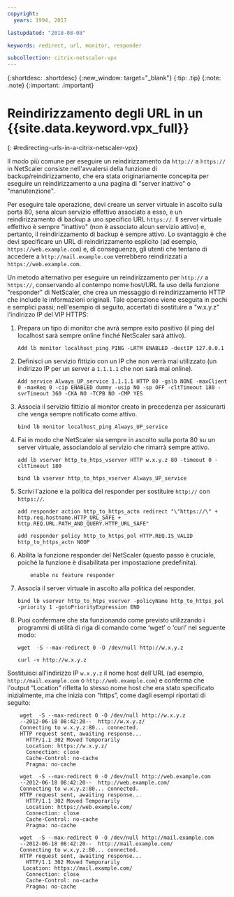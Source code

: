 ```yaml
---
copyright:
  years: 1994, 2017

lastupdated: "2018-08-08"

keywords: redirect, url, monitor, responder

subcollection: citrix-netscaler-vpx
---
```


{:shortdesc: .shortdesc}
{:new_window: target="_blank"}
{:tip: .tip}
{:note: .note}
{:important: .important}

# Reindirizzamento degli URL in un {{site.data.keyword.vpx_full}}
{: #redirecting-urls-in-a-citrix-netscaler-vpx}

Il modo più comune per eseguire un reindirizzamento da `http://` a `https://` in NetScaler consiste nell'avvalersi della funzione di backup/reindirizzamento, che era stata originariamente concepita per eseguire un reindirizzamento a una pagina di "server inattivo" o "manutenzione".  

Per eseguire tale operazione, devi creare un server virtuale in ascolto sulla porta 80, sena alcun servizio effettivo associato a esso, e un reindirizzamento di backup a uno specifico URL `https://`. Il server virtuale effettivo è sempre "inattivo" (non è associato alcun servizio attivo) e, pertanto, il reindirizzamento di backup è sempre attivo. Lo svantaggio è che devi specificare un URL di reindirizzamento esplicito (ad esempio, `https://web.example.com`) e, di conseguenza, gli utenti che tentano di accedere a `http://mail.example.com` verrebbero reindirizzati a `https://web.example.com`.

Un metodo alternativo per eseguire un reindirizzamento per `http://` a `https://`, conservando al contempo nome host/URL fa uso della funzione "responder" di NetScaler, che crea un messaggio di reindirizzamento HTTP che include le informazioni originali. Tale operazione viene eseguita in pochi e semplici passi; nell'esempio di seguito, accertati di sostituire a "w.x.y.z" l'indirizzo IP del VIP HTTPS:

1. Prepara un tipo di monitor che avrà sempre esito positivo (il ping del localhost sarà sempre online finché NetScaler sarà attivo).
	```
	Add lb monitor localhost_ping PING -LRTM ENABLED -destIP 127.0.0.1
	```

2. Definisci un servizio fittizio con un IP che non verrà mai utilizzato (un indirizzo IP per un server a `1.1.1.1` che non sarà mai online).
	```
	Add service Always_UP_service 1.1.1.1 HTTP 80 -gslb NONE -maxClient 0 -maxReq 0 -cip ENABLED dummy -usip NO -sp OFF -cltTimeout 180 -svrTimeout 360 -CKA NO -TCPB NO -CMP YES
	```
3. Associa il servizio fittizio al monitor creato in precedenza per assicurarti che venga sempre notificato come attivo.
	```
	bind lb monitor localhost_ping Always_UP_service
	```

4. Fai in modo che NetScaler sia sempre in ascolto sulla porta 80 su un server virtuale, associandolo al servizio che rimarrà sempre attivo.
	```
	add lb vserver http_to_htps_vserver HTTP w.x.y.z 80 -timeout 0 -cltTimeout 180
	```
	```
	bind lb vserver http_to_htps_vserver Always_UP_service
	```

5. Scrivi l'azione e la politica del responder per sostituire `http://` con `https://`.
	```
	add responder action http_to_https_actn redirect "\"https://\" + http.req.hostname.HTTP_URL_SAFE + http.REQ.URL.PATH_AND_QUERY.HTTP_URL_SAFE"
	```
	```
	add responder policy http_to_https_pol HTTP.REQ.IS_VALID http_to_https_actn NOOP
	```
6. Abilita la funzione responder del NetScaler (questo passo è cruciale, poiché la funzione è disabilitata per impostazione predefinita).
	```
        enable ns feature responder
	```
7. Associa il server virtuale in ascolto alla politica del responder.
	```
	bind lb vserver http_to_htps_vserver -policyName http_to_https_pol -priority 1 -gotoPriorityExpression END
	```
8. Puoi confermare che sta funzionando come previsto utilizzando i programmi di utilità di riga di comando come ‘wget’ o ‘curl’ nel seguente modo:

	```
    wget  -S --max-redirect 0 -O /dev/null http://w.x.y.z

    curl -v http://w.x.y.z
    ```

Sostituisci all'indirizzo IP `w.x.y.z` il nome host dell'URL (ad esempio, `http://mail.example.com` o `http://web.example.com`) e conferma che l'output “Location” rifletta lo stesso nome host che era stato specificato inizialmente, ma che inizia con “https”, come dagli esempi riportati di seguito:

```
    wget  -S --max-redirect 0 -O /dev/null http://w.x.y.z
    --2012-06-18 08:42:20--  http://w.x.y.z/
    Connecting to w.x.y.z:80... connected.
    HTTP request sent, awaiting response...
      HTTP/1.1 302 Moved Temporarily
      Location: https://w.x.y.z/
      Connection: close
      Cache-Control: no-cache
      Pragma: no-cache

    wget  -S --max-redirect 0 -O /dev/null http://web.example.com
    --2012-06-18 08:42:20--  http://web.example.com/
    Connecting to w.x.y.z:80... connected.
    HTTP request sent, awaiting response...
      HTTP/1.1 302 Moved Temporarily
      Location: https://web.example.com/
      Connection: close
      Cache-Control: no-cache
      Pragma: no-cache

    wget  -S --max-redirect 0 -O /dev/null http://mail.example.com
    --2012-06-18 08:42:20--  http://mail.example.com/
    Connecting to w.x.y.z:80... connected.
    HTTP request sent, awaiting response...
      HTTP/1.1 302 Moved Temporarily
     Location: https://mail.example.com/
      Connection: close
      Cache-Control: no-cache
      Pragma: no-cache
```
